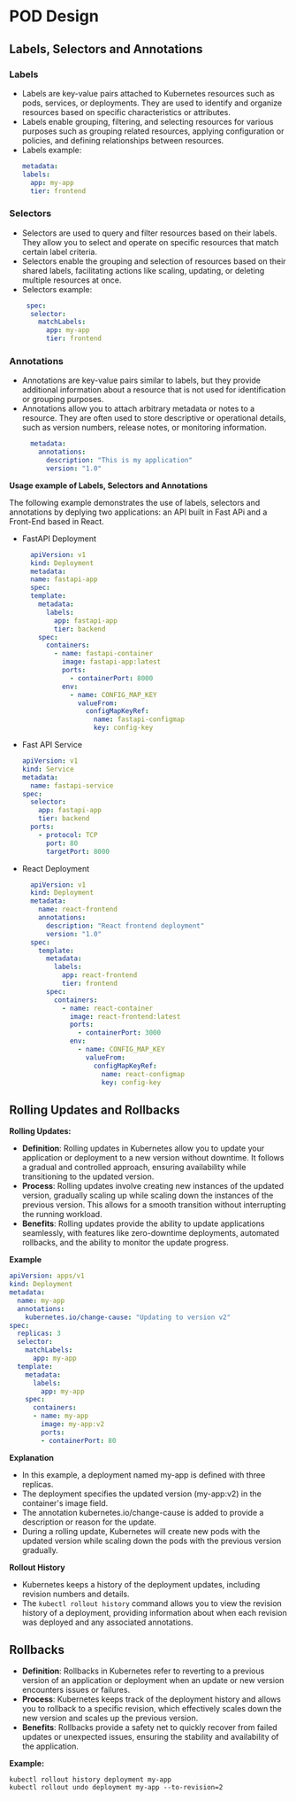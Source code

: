 # POD Design
## Labels, Selectors and Annotations
### Labels
- Labels are key-value pairs attached to Kubernetes resources such as pods, services, or deployments. They are used to identify and organize resources based on specific characteristics or attributes.
- Labels enable grouping, filtering, and selecting resources for various purposes such as grouping related resources, applying configuration or policies, and defining relationships between resources.
- Labels example:
  ```yaml
  metadata:
  labels:
    app: my-app
    tier: frontend
  ```
### Selectors
- Selectors are used to query and filter resources based on their labels. They allow you to select and operate on specific resources that match certain label criteria.
- Selectors enable the grouping and selection of resources based on their shared labels, facilitating actions like scaling, updating, or deleting multiple resources at once.
- Selectors example:
  ```yaml
   spec:
    selector:
      matchLabels:
        app: my-app
        tier: frontend

  ```
### Annotations
- Annotations are key-value pairs similar to labels, but they provide additional information about a resource that is not used for identification or grouping purposes.
- Annotations allow you to attach arbitrary metadata or notes to a resource. They are often used to store descriptive or operational details, such as version numbers, release notes, or monitoring information.
  ```yaml
    metadata:
      annotations:
        description: "This is my application"
        version: "1.0"
    ```
**Usage example of Labels, Selectors and Annotations**

The following example demonstrates the use of labels, selectors and annotations by deplying two applications: an API built in Fast APi and a Front-End based in React.
- FastAPI Deployment
  ```yaml
    apiVersion: v1
    kind: Deployment
    metadata:
    name: fastapi-app
    spec:
    template:
      metadata:
        labels:
          app: fastapi-app
          tier: backend
      spec:
        containers:
          - name: fastapi-container
            image: fastapi-app:latest
            ports:
              - containerPort: 8000
            env:
              - name: CONFIG_MAP_KEY
                valueFrom:
                  configMapKeyRef:
                    name: fastapi-configmap
                    key: config-key
  ```
- Fast API Service
  ```yaml
  apiVersion: v1
  kind: Service
  metadata:
    name: fastapi-service
  spec:
    selector:
      app: fastapi-app
      tier: backend
    ports:
      - protocol: TCP
        port: 80
        targetPort: 8000
  ```
- React Deployment
  ```yaml
    apiVersion: v1
    kind: Deployment
    metadata:
      name: react-frontend
      annotations:
        description: "React frontend deployment"
        version: "1.0"
    spec:
      template:
        metadata:
          labels:
            app: react-frontend
            tier: frontend
        spec:
          containers:
            - name: react-container
              image: react-frontend:latest
              ports:
                - containerPort: 3000
              env:
                - name: CONFIG_MAP_KEY
                  valueFrom:
                    configMapKeyRef:
                      name: react-configmap
                      key: config-key
    ```
## Rolling Updates and Rollbacks
**Rolling Updates:**
- **Definition**: Rolling updates in Kubernetes allow you to update your application or deployment to a new version without downtime. It follows a gradual and controlled approach, ensuring availability while transitioning to the updated version.
- **Process**: Rolling updates involve creating new instances of the updated version, gradually scaling up while scaling down the instances of the previous version. This allows for a smooth transition without interrupting the running workload.
- **Benefits**: Rolling updates provide the ability to update applications seamlessly, with features like zero-downtime deployments, automated rollbacks, and the ability to monitor the update progress.

**Example**

```yaml
apiVersion: apps/v1
kind: Deployment
metadata:
  name: my-app
  annotations:
    kubernetes.io/change-cause: "Updating to version v2"
spec:
  replicas: 3
  selector:
    matchLabels:
      app: my-app
  template:
    metadata:
      labels:
        app: my-app
    spec:
      containers:
      - name: my-app
        image: my-app:v2
        ports:
        - containerPort: 80
  ```
  **Explanation**
  
  - In this example, a deployment named my-app is defined with three replicas.
  - The deployment specifies the updated version (my-app:v2) in the container's image field.
  - The annotation kubernetes.io/change-cause is added to provide a description or reason for the update.
  - During a rolling update, Kubernetes will create new pods with the updated version while scaling down the pods with the previous version gradually.
    
  **Rollout History**

  - Kubernetes keeps a history of the deployment updates, including revision numbers and details.
  - The ``kubectl rollout history`` command allows you to view the revision history of a deployment, providing information about when each revision was deployed and any associated annotations.
    
## Rollbacks

- **Definition**: Rollbacks in Kubernetes refer to reverting to a previous version of an application or deployment when an update or new version encounters issues or failures.
- **Process**: Kubernetes keeps track of the deployment history and allows you to rollback to a specific revision, which effectively scales down the new version and scales up the previous version.
- **Benefits**: Rollbacks provide a safety net to quickly recover from failed updates or unexpected issues, ensuring the stability and availability of the application.

**Example:**

```shell
kubectl rollout history deployment my-app
kubectl rollout undo deployment my-app --to-revision=2
```
